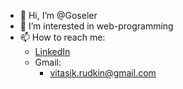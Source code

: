 - 👋 Hi, I’m @Goseler
- 👀 I’m interested in web-programming
- 📫 How to reach me:
  + [LinkedIn](https://www.linkedin.com/in/vitalii-rudkin/)
  + Gmail: 
    + vitasik.rudkin@gmail.com

<!---
Goseler/Goseler is a ✨ special ✨ repository because its `README.md` (this file) appears on your GitHub profile.
You can click the Preview link to take a look at your changes.
--->
